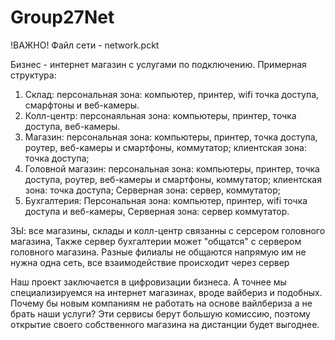 # Group27Net
!ВАЖНО! Файл сети - network.pckt

Бизнес - интернет магазин с услугами по подключению.
Примерная структура:
1. Склад: персональная зона: компьютер, принтер, wifi точка доступа, смарфтоны и веб-камеры.
2. Колл-центр: персонаяльная зона: компьютеры, принтер, точка доступа, веб-камеры.
3. Магазин: персональная зона: компьютеры, принтер, точка доступа, роутер, веб-камеры и смартфоны, коммутатор; клиентская зона: точка доступа;
4. Головной магазин: персональная зона: компьютеры, принтер, точка доступа, роутер, веб-камеры и смартфоны, коммутатор; клиентская зона: точка доступа; Серверная зона: сервер,  коммутатор;
5. Бухгалтерия: Персональная зона: компьютер, принтер, wifi точка доступа и веб-камеры, Серверная зона: сервер коммутатор.

ЗЫ: все магазины, склады и колл-центр связанны с серсером головного магазина, Также сервер бухгалтерии может "общатся" с сервером головного магазина. Разные филиалы не общаются напрямую им не нужна одна сеть, все взаимодействие происходит через сервер

Наш проект заключается в цифровизации бизнеса. А точнее мы специализируемся на интернет магазинах, вроде вайбериз и подобных. 
Почему бы новым компаниям не работать на основе вайлбериза а не брать наши услуги? Эти сервисы берут большую комиссию, поэтому открытие своего собственного магазина на дистанции будет выгоднее.
